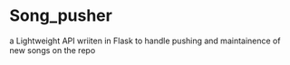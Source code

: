# Song_pusher
a Lightweight API wriiten in Flask to handle pushing and maintainence of new songs on the repo

